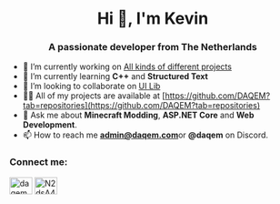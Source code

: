 <h1 align="center">Hi 👋, I'm Kevin</h1>
<h3 align="center">A passionate developer from The Netherlands</h3>

- 🔭 I’m currently working on [All kinds of different projects]([https://github.com/DAQEM/JobsPlusRemastered](https://github.com/DAQEM?tab=repositories))
- 🌱 I’m currently learning **C++** and **Structured Text**
- 👯 I’m looking to collaborate on [UI Lib](https://github.com/DAQEM/UILib)
- 👨‍💻 All of my projects are available at [https://github.com/DAQEM?tab=repositories](https://github.com/DAQEM?tab=repositories)
- 💬 Ask me about **Minecraft Modding**, **ASP.NET Core** and **Web Development**.
- 📫 How to reach me **admin@daqem.com**or **@daqem** on Discord.

### Connect me:

<a href="https://twitter.com/daqemyt" target="blank"><img src="https://raw.githubusercontent.com/rahuldkjain/github-profile-readme-generator/master/src/images/icons/Social/twitter.svg" alt="daqemyt" height="30" width="40" /></a>
<a href="https://daqem.com/discord" target="blank"><img src="https://raw.githubusercontent.com/rahuldkjain/github-profile-readme-generator/master/src/images/icons/Social/discord.svg" alt="N2dsA499FC" height="30" width="40" /></a>
